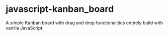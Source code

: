 # javascript-kanban_board
A simple Kanban board with drag and drop functionalities entirely build with vanilla JavaScript.
